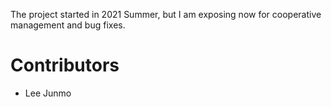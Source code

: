 The project started in 2021 Summer, but I am exposing now for cooperative management and bug fixes.

# Contributors
* Lee Junmo
